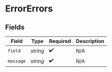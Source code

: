 # ErrorErrors


## Fields

| Field              | Type               | Required           | Description        |
| ------------------ | ------------------ | ------------------ | ------------------ |
| `field`            | *string*           | :heavy_check_mark: | N/A                |
| `message`          | *string*           | :heavy_check_mark: | N/A                |